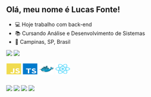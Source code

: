 ## Olá, meu nome é Lucas Fonte!

- 💻 Hoje trabalho com back-end
- 📚 Cursando Análise e Desenvolvimento de Sistemas
- 📌 Campinas, SP, Brasil

<div>
  <img height="180em" src="https://github-readme-stats.vercel.app/api?username=lucasfontebr&show_icons=true&theme=dark&include_all_commits=true&count_private=true"/>
  <img height="180em" src="https://github-readme-stats.vercel.app/api/top-langs/?username=lucasfontebr&layout=compact&langs_count=16&theme=dark"/>
</div>
  
<div style="display: inline_block"><br>
  <img align="center" alt="Lucas-Js" height="30" width="40" src="https://raw.githubusercontent.com/devicons/devicon/master/icons/javascript/javascript-plain.svg">
  <img align="center" alt="Lucas-Ts" height="30" width="40" src="https://raw.githubusercontent.com/devicons/devicon/master/icons/typescript/typescript-plain.svg">
  <img align="center" alt="Lucas-Docker" height="30" width="40" src="https://raw.githubusercontent.com/devicons/devicon/master/icons/docker/docker-original.svg">
  <img align="center" alt="Lucas-React" height="30" width="40" src="https://raw.githubusercontent.com/devicons/devicon/master/icons/react/react-original.svg">
</div>
  
##
  
<div>
  <a href="https://www.reddit.com/user/LucasFonteBR" target="_blank"><img src="https://img.shields.io/badge/-Reddit-orange?style=for-the-badge&logo=reddit&logoColor=white" target="_blank"></a>
  <a href="https://twitter.com/lucasfontebr" target="_blank"><img src="https://img.shields.io/badge/-twitter-purple?style=for-the-badge&logo=twitter&logoColor=white" target="_blank"></a>
  <a href="https://www.instagram.com/lucasfontebr/" target="_blank"><img src="https://img.shields.io/badge/-Instagram-%23E4405F?style=for-the-badge&logo=instagram&logoColor=white" target="_blank"></a>
  <a href="https://www.linkedin.com/in/lucasfontebr/" target="_blank"><img src="https://img.shields.io/badge/-LinkedIn-%230077B5?style=for-the-badge&logo=linkedin&logoColor=white" target="_blank"></a>
</div>

